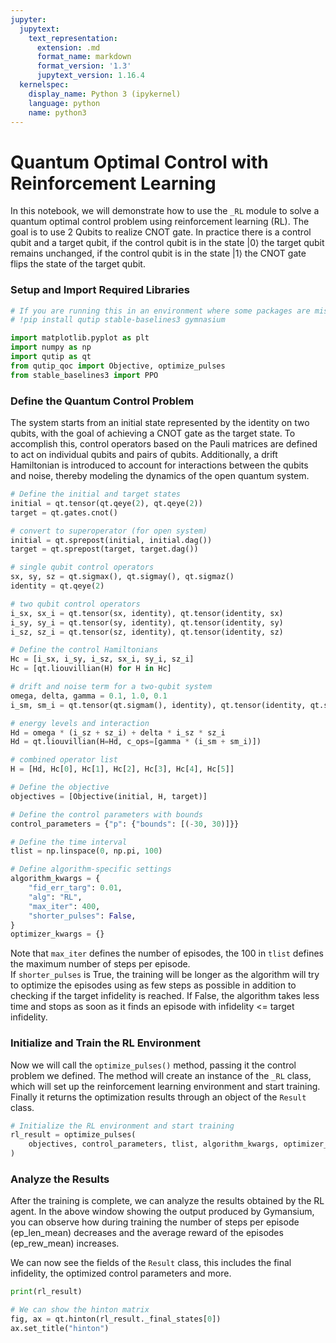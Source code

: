 ```yaml
---
jupyter:
  jupytext:
    text_representation:
      extension: .md
      format_name: markdown
      format_version: '1.3'
      jupytext_version: 1.16.4
  kernelspec:
    display_name: Python 3 (ipykernel)
    language: python
    name: python3
---
```


# Quantum Optimal Control with Reinforcement Learning

In this notebook, we will demonstrate how to use the `_RL` module to solve a quantum optimal control problem using reinforcement learning (RL).
The goal is to use 2 Qubits to realize CNOT gate. In practice there is a control qubit and a target qubit, if the control qubit is in the state |0⟩ the target qubit remains unchanged, if the control qubit is in the state |1⟩ the CNOT gate flips the state of the target qubit.



### Setup and Import Required Libraries

```python
# If you are running this in an environment where some packages are missing, use this cell to install them:
# !pip install qutip stable-baselines3 gymnasium

import matplotlib.pyplot as plt
import numpy as np
import qutip as qt
from qutip_qoc import Objective, optimize_pulses
from stable_baselines3 import PPO
```

### Define the Quantum Control Problem


The system starts from an initial state represented by the identity on two qubits, with the goal of achieving a CNOT gate as the target state. To accomplish this, control operators based on the Pauli matrices are defined to act on individual qubits and pairs of qubits. Additionally, a drift Hamiltonian is introduced to account for interactions between the qubits and noise, thereby modeling the dynamics of the open quantum system.

```python
# Define the initial and target states
initial = qt.tensor(qt.qeye(2), qt.qeye(2))
target = qt.gates.cnot()

# convert to superoperator (for open system)
initial = qt.sprepost(initial, initial.dag())
target = qt.sprepost(target, target.dag())

# single qubit control operators
sx, sy, sz = qt.sigmax(), qt.sigmay(), qt.sigmaz()
identity = qt.qeye(2)

# two qubit control operators
i_sx, sx_i = qt.tensor(sx, identity), qt.tensor(identity, sx)
i_sy, sy_i = qt.tensor(sy, identity), qt.tensor(identity, sy)
i_sz, sz_i = qt.tensor(sz, identity), qt.tensor(identity, sz)

# Define the control Hamiltonians
Hc = [i_sx, i_sy, i_sz, sx_i, sy_i, sz_i]
Hc = [qt.liouvillian(H) for H in Hc]

# drift and noise term for a two-qubit system
omega, delta, gamma = 0.1, 1.0, 0.1
i_sm, sm_i = qt.tensor(qt.sigmam(), identity), qt.tensor(identity, qt.sigmam())

# energy levels and interaction
Hd = omega * (i_sz + sz_i) + delta * i_sz * sz_i
Hd = qt.liouvillian(H=Hd, c_ops=[gamma * (i_sm + sm_i)])

# combined operator list
H = [Hd, Hc[0], Hc[1], Hc[2], Hc[3], Hc[4], Hc[5]]

# Define the objective
objectives = [Objective(initial, H, target)]

# Define the control parameters with bounds
control_parameters = {"p": {"bounds": [(-30, 30)]}}

# Define the time interval
tlist = np.linspace(0, np.pi, 100)

# Define algorithm-specific settings
algorithm_kwargs = {
    "fid_err_targ": 0.01,
    "alg": "RL",
    "max_iter": 400,
    "shorter_pulses": False,
}
optimizer_kwargs = {}
```

Note that `max_iter` defines the number of episodes, the 100 in `tlist` defines the maximum number of steps per episode.  
If `shorter_pulses` is True, the training will be longer as the algorithm will try to optimize the episodes using as few steps as possible in addition to checking if the target infidelity is reached.
If False, the algorithm takes less time and stops as soon as it finds an episode with infidelity <= target infidelity.


### Initialize and Train the RL Environment


Now we will call the `optimize_pulses()` method, passing it the control problem we defined.
The method will create an instance of the `_RL` class, which will set up the reinforcement learning environment and start training.
Finally it returns the optimization results through an object of the `Result` class.

```python
# Initialize the RL environment and start training
rl_result = optimize_pulses(
    objectives, control_parameters, tlist, algorithm_kwargs, optimizer_kwargs
)
```

### Analyze the Results


After the training is complete, we can analyze the results obtained by the RL agent. 
In the above window showing the output produced by Gymansium, you can observe how during training the number of steps per episode (ep_len_mean) decreases and the average reward of the episodes (ep_rew_mean) increases.


We can now see the fields of the `Result` class, this includes the final infidelity, the optimized control parameters and more.

```python
print(rl_result)
```

```python
# We can show the hinton matrix
fig, ax = qt.hinton(rl_result._final_states[0])
ax.set_title("hinton")
```

```python

```
